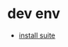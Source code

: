 # dev env 


* [install suite](https://github.com/hailo-ai/tappas/blob/master/docs/installation/sw-suite-install.rst)